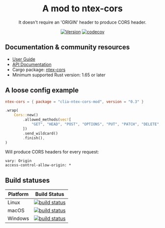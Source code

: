 <div align="center">

# A mod to ntex-cors

It doesn't require an 'ORIGIN' header to produce CORS header.

[![Version](https://img.shields.io/badge/rustc-1.65+-lightgray.svg)](https://blog.rust-lang.org/2022/11/03/Rust-1.65.0.html) 
[![codecov](https://codecov.io/gh/ntex-rs/ntex-extras/branch/master/graph/badge.svg)](https://codecov.io/gh/ntex-rs/ntex-extras) 

</div>

## Documentation & community resources

* [User Guide](https://ntex.rs/docs)
* [API Documentation](https://docs.rs/ntex-cors/)
* Cargo package: [ntex-cors](https://crates.io/crates/ntex-cors)
* Minimum supported Rust version: 1.65 or later

## A loose config example

```toml
ntex-cors = { package = "clia-ntex-cors-mod", version = "0.3" }
```

```rust
.wrap(
    Cors::new()
        .allowed_methods(vec![
            "GET", "HEAD", "POST", "OPTIONS", "PUT", "PATCH", "DELETE",
        ])
        .send_wildcard()
        .finish(),
)
```

Will produce CORS headers for every request:

```http
vary: Origin
access-control-allow-origin: *
```

## Build statuses

| Platform         | Build Status |
| ---------------- | ------------ |
| Linux            | [![build status](https://github.com/ntex-rs/ntex-extras/workflows/CI%20%28Linux%29/badge.svg?branch=master&event=push)](https://github.com/ntex-rs/ntex-extras/actions?query=workflow%3A"CI+(Linux)") |
| macOS            | [![build status](https://github.com/ntex-rs/ntex-extras/workflows/CI%20%28OSX%29/badge.svg?branch=master&event=push)](https://github.com/ntex-rs/ntex-extras/actions?query=workflow%3A"CI+(OSX)") |
| Windows          | [![build status](https://github.com/ntex-rs/ntex-extras/workflows/CI%20%28Windows%29/badge.svg?branch=master&event=push)](https://github.com/ntex-rs/ntex-extras/actions?query=workflow%3A"CI+(Windows)") |
